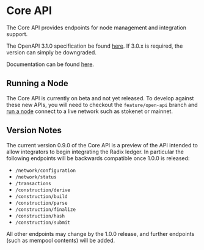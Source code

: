 # Core API

The Core API provides endpoints for node management and integration support.

The OpenAPI 3.1.0 specification be found [here](api.yaml). If 3.0.x is required, the version can simply be downgraded.

Documentation can be found [here](https://redocly.github.io/redoc/?url=https://raw.githubusercontent.com/radixdlt/radixdlt/feature/open-api/radixdlt-core/radixdlt/src/main/java/com/radixdlt/api/core/api.yaml).

## Running a Node

The Core API is currently on beta and not yet released. To develop
against these new APIs, you will need to checkout the `feature/open-api` branch
and [run a node](../../../../../../../../../docs/development) connect to a live
network such as stokenet or mainnet.

## Version Notes

The current version 0.9.0 of the Core API is a preview of the API
intended to allow integrators to begin integrating the Radix ledger.
In particular the following endpoints will be backwards compatible
once 1.0.0 is released:

* `/network/configuration`
* `/network/status`
* `/transactions`
* `/construction/derive`
* `/construction/build`
* `/construction/parse`
* `/construction/finalize`
* `/construction/hash`
* `/construction/submit`
 
All other endpoints may change by the 1.0.0 release, and further endpoints (such as mempool contents) will be added.